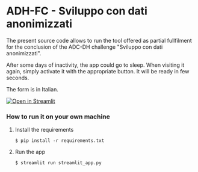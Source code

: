 # ADH-FC - Sviluppo con dati anonimizzati

The present source code allows to run the tool offered as partial fullfilment for the conclusion of the ADC-DH challenge "Sviluppo con dati anonimizzati".

After some days of inactivity, the app could go to sleep. When visiting it again, simply activate it with the appropriate button. It will be ready in few seconds.

The form is in Italian.

[![Open in Streamlit](https://static.streamlit.io/badges/streamlit_badge_black_white.svg)](https://adh-impatto-anonimizzazione.streamlit.app/)

### How to run it on your own machine

1. Install the requirements

   ```
   $ pip install -r requirements.txt
   ```

2. Run the app

   ```
   $ streamlit run streamlit_app.py
   ```
